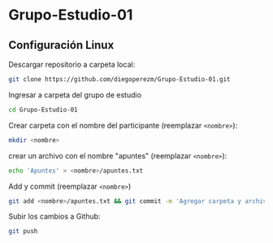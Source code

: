 # Grupo-Estudio-01


## Configuración Linux

Descargar repositorio a carpeta local:

```sh
git clone https://github.com/diegoperezm/Grupo-Estudio-01.git
```

Ingresar a carpeta del grupo de estudio

```sh
cd Grupo-Estudio-01
```

Crear carpeta con el nombre del participante (reemplazar `<nombre>`):

```sh
mkdir <nombre> 
```
crear un archivo con el nombre "apuntes" (reemplazar `<nombre>`):

```sh
echo 'Apuntes' > <nombre>/apuntes.txt 
```

Add y commit (reemplazar `<nombre>`)

```sh
git add <nombre>/apuntes.txt && git commit -m 'Agregar carpeta y archivo apuntes: <nombre>'

```

Subir los cambios a Github:

```sh
git push 
```




